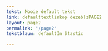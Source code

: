 ```yaml
---
tekst: Mooie default tekst
link: defaulttextlinkop dezeblzPAGE2
layout: page2
permalink: "/page2"
tekstblauw: defaultIn Stastic

---
```

